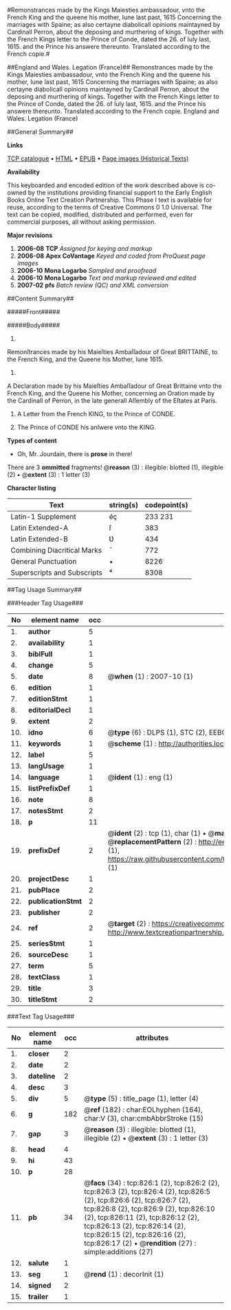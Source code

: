 #Remonstrances made by the Kings Maiesties ambassadour, vnto the French King and the queene his mother, Iune last past, 1615 Concerning the marriages with Spaine; as also certayne diabolicall opinions maintayned by Cardinall Perron, about the deposing and murthering of kings. Together with the French Kings letter to the Prince of Conde, dated the 26. of Iuly last, 1615. and the Prince his answere thereunto. Translated according to the French copie.#

##England and Wales. Legation (France)##
Remonstrances made by the Kings Maiesties ambassadour, vnto the French King and the queene his mother, Iune last past, 1615 Concerning the marriages with Spaine; as also certayne diabolicall opinions maintayned by Cardinall Perron, about the deposing and murthering of kings. Together with the French Kings letter to the Prince of Conde, dated the 26. of Iuly last, 1615. and the Prince his answere thereunto. Translated according to the French copie.
England and Wales. Legation (France)

##General Summary##

**Links**

[TCP catalogue](http://www.ota.ox.ac.uk/tcp/)  • 
[HTML](http://tei.it.ox.ac.uk/tcp/Texts-HTML/free/A22/A22727.html)  • 
[EPUB](http://tei.it.ox.ac.uk/tcp/Texts-EPUB/free/A22/A22727.epub) • 
[Page images (Historical Texts)](https://data.historicaltexts.jisc.ac.uk/view?pubId=eebo-99836546e&pageId=eebo-99836546e-826-1)

**Availability**

This keyboarded and encoded edition of the
	       work described above is co-owned by the institutions
	       providing financial support to the Early English Books
	       Online Text Creation Partnership. This Phase I text is
	       available for reuse, according to the terms of Creative
	       Commons 0 1.0 Universal. The text can be copied,
	       modified, distributed and performed, even for
	       commercial purposes, all without asking permission.

**Major revisions**

1. __2006-08__ __TCP__ *Assigned for keying and markup*
1. __2006-08__ __Apex CoVantage__ *Keyed and coded from ProQuest page images*
1. __2006-10__ __Mona Logarbo__ *Sampled and proofread*
1. __2006-10__ __Mona Logarbo__ *Text and markup reviewed and edited*
1. __2007-02__ __pfs__ *Batch review (QC) and XML conversion*

##Content Summary##

#####Front#####

#####Body#####

1. 
Remonſtrances made by his Maieſties Ambaſſadour of Great BRITTAINE, to the French King, and the Queene his Mother, Iune 1615.

1. 
A Declaration made by his Maieſties Ambaſſadour of Great Brittaine vnto the French King, and the Queene his Mother, concerning an Oration made by the Cardinall of Perron, in the late generall Aſſembly of the Eſtates at Paris.

1. A Letter from the French KING, to the Prince of CONDE.

1. The Prince of CONDE his anſwere vnto the KING.

**Types of content**

  * Oh, Mr. Jourdain, there is **prose** in there!

There are 3 **ommitted** fragments! 
 @__reason__ (3) : illegible: blotted (1), illegible (2)  •  @__extent__ (3) : 1 letter (3)

**Character listing**


|Text|string(s)|codepoint(s)|
|---|---|---|
|Latin-1 Supplement|éç|233 231|
|Latin Extended-A|ſ|383|
|Latin Extended-B|Ʋ|434|
|Combining             Diacritical Marks|̄|772|
|General Punctuation|•|8226|
|Superscripts             and Subscripts|⁴|8308|

##Tag Usage Summary##

###Header Tag Usage###

|No|element name|occ|attributes|
|---|---|---|---|
|1.|__author__|5||
|2.|__availability__|1||
|3.|__biblFull__|1||
|4.|__change__|5||
|5.|__date__|8| @__when__ (1) : 2007-10 (1)|
|6.|__edition__|1||
|7.|__editionStmt__|1||
|8.|__editorialDecl__|1||
|9.|__extent__|2||
|10.|__idno__|6| @__type__ (6) : DLPS (1), STC (2), EEBO-CITATION (1), PROQUEST (1), VID (1)|
|11.|__keywords__|1| @__scheme__ (1) : http://authorities.loc.gov/ (1)|
|12.|__label__|5||
|13.|__langUsage__|1||
|14.|__language__|1| @__ident__ (1) : eng (1)|
|15.|__listPrefixDef__|1||
|16.|__note__|8||
|17.|__notesStmt__|2||
|18.|__p__|11||
|19.|__prefixDef__|2| @__ident__ (2) : tcp (1), char (1)  •  @__matchPattern__ (2) : ([0-9\-]+):([0-9IVX]+) (1), (.+) (1)  •  @__replacementPattern__ (2) : http://eebo.chadwyck.com/downloadtiff?vid=$1&page=$2 (1), https://raw.githubusercontent.com/textcreationpartnership/Texts/master/tcpchars.xml#$1 (1)|
|20.|__projectDesc__|1||
|21.|__pubPlace__|2||
|22.|__publicationStmt__|2||
|23.|__publisher__|2||
|24.|__ref__|2| @__target__ (2) : https://creativecommons.org/publicdomain/zero/1.0/ (1), http://www.textcreationpartnership.org/docs/. (1)|
|25.|__seriesStmt__|1||
|26.|__sourceDesc__|1||
|27.|__term__|5||
|28.|__textClass__|1||
|29.|__title__|3||
|30.|__titleStmt__|2||


###Text Tag Usage###

|No|element name|occ|attributes|
|---|---|---|---|
|1.|__closer__|2||
|2.|__date__|2||
|3.|__dateline__|2||
|4.|__desc__|3||
|5.|__div__|5| @__type__ (5) : title_page (1), letter (4)|
|6.|__g__|182| @__ref__ (182) : char:EOLhyphen (164), char:V (3), char:cmbAbbrStroke (15)|
|7.|__gap__|3| @__reason__ (3) : illegible: blotted (1), illegible (2)  •  @__extent__ (3) : 1 letter (3)|
|8.|__head__|4||
|9.|__hi__|43||
|10.|__p__|28||
|11.|__pb__|34| @__facs__ (34) : tcp:826:1 (2), tcp:826:2 (2), tcp:826:3 (2), tcp:826:4 (2), tcp:826:5 (2), tcp:826:6 (2), tcp:826:7 (2), tcp:826:8 (2), tcp:826:9 (2), tcp:826:10 (2), tcp:826:11 (2), tcp:826:12 (2), tcp:826:13 (2), tcp:826:14 (2), tcp:826:15 (2), tcp:826:16 (2), tcp:826:17 (2)  •  @__rendition__ (27) : simple:additions (27)|
|12.|__salute__|1||
|13.|__seg__|1| @__rend__ (1) : decorInit (1)|
|14.|__signed__|2||
|15.|__trailer__|1||

